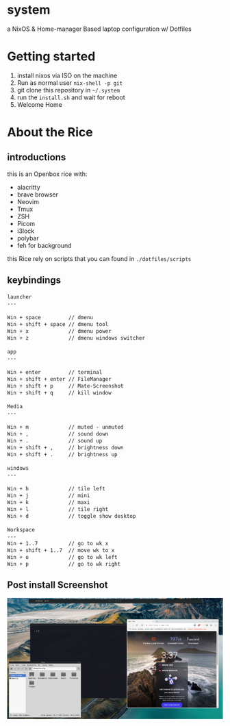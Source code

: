 # system
a NixOS &amp; Home-manager Based laptop configuration w/ Dotfiles

# Getting started

1. install nixos via ISO on the machine
2. Run as normal user `nix-shell -p git`
3. git clone this repository in `~/.system`
4. run the `install.sh` and wait for reboot
5. Welcome Home

# About the Rice

## introductions
this is an Openbox rice with:
- alacritty
- brave browser
- Neovim
- Tmux
- ZSH
- Picom
- i3lock
- polybar
- feh for background

this Rice rely on scripts that you can found in `./dotfiles/scripts`


## keybindings
```Text
launcher
---

Win + space			// dmenu
Win + shift + space	// dmenu tool
Win + x				// dmenu power
Win + z				// dmenu windows switcher

app
---

Win + enter			// terminal
Win + shift + enter	// FileManager
Win + shift + p		// Mate-Screenshot
Win + shift + q		// kill window

Media
---

Win + m				// muted - unmuted
Win + ,				// sound down
Win + .				// sound up
Win + shift + ,		// brightness down
Win + shift + .		// brightness up

windows 
---

Win + h				// tile left
Win + j				// mini
Win + k				// maxi
Win + l				// tile right
Win + d				// toggle show desktop

Workspace 
---
Win + 1..7			// go to wk x
Win + shift + 1..7	// move wk to x
Win + o				// go to wk left
Win + p				// go to wk right
```
## Post install Screenshot

<div align="center" style="text-align:center">
<img src="./docs/img/rice-screenshot.png" alt="window manager screenshot"></div>
